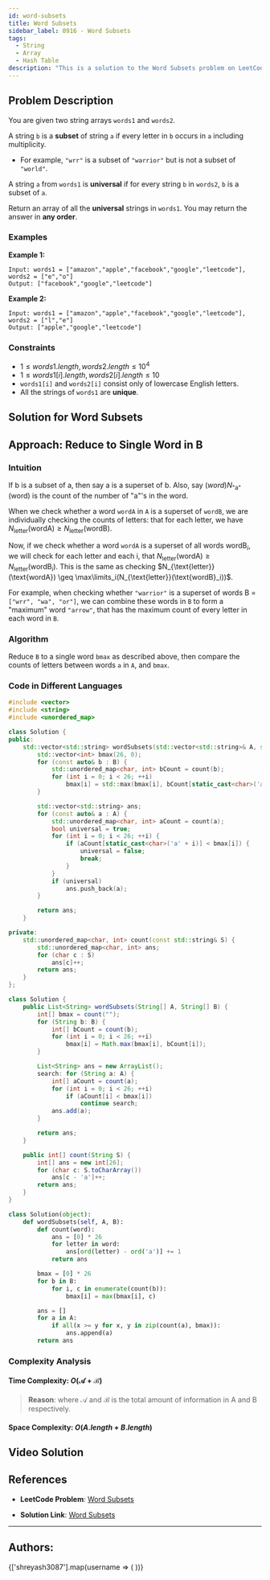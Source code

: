 ```yaml
---
id: word-subsets
title: Word Subsets
sidebar_label: 0916 - Word Subsets
tags:
  - String
  - Array
  - Hash Table
description: "This is a solution to the Word Subsets problem on LeetCode."
---
```


## Problem Description

You are given two string arrays `words1` and `words2`.

A string `b` is a **subset** of string `a` if every letter in `b` occurs in `a` including multiplicity.

- For example, `"wrr"` is a subset of `"warrior"` but is not a subset of `"world"`.

A string `a` from `words1` is **universal** if for every string `b` in `words2`, `b` is a subset of `a`.

Return an array of all the **universal** strings in `words1`. You may return the answer in **any order**.

### Examples

**Example 1:**

```
Input: words1 = ["amazon","apple","facebook","google","leetcode"], words2 = ["e","o"]
Output: ["facebook","google","leetcode"]
```
**Example 2:**

```
Input: words1 = ["amazon","apple","facebook","google","leetcode"], words2 = ["l","e"]
Output: ["apple","google","leetcode"]
```

### Constraints

- $1 \leq words1.length, words2.length \leq 10^4$
- $1 \leq words1[i].length, words2[i].length \leq 10$
- `words1[i]` and `words2[i]` consist only of lowercase English letters.
- All the strings of `words1` are **unique**.

## Solution for Word Subsets

## Approach: Reduce to Single Word in B
### Intuition

If b is a subset of a, then say a is a superset of b. Also, say $(word)N_{\text{"a"}}(\text{word})$ is the count of the number of $\text{"a"}$'s in the word.

When we check whether a word `wordA` in `A` is a superset of `wordB`, we are individually checking the counts of letters: that for each $\text{letter}$, we have $N_{\text{letter}}(\text{wordA}) \geq N_{\text{letter}}(\text{wordB})$.

Now, if we check whether a word `wordA` is a superset of all words $\text{wordB}_i$, we will check for each letter and each i, that $N_{\text{letter}}(\text{wordA}) \geq N_{\text{letter}}(\text{wordB}_i)$. This is the same as checking $N_{\text{letter}}(\text{wordA}) \geq \max\limits_i(N_{\text{letter}}(\text{wordB}_i))$.

For example, when checking whether `"warrior"` is a superset of words B = `["wrr", "wa", "or"]`, we can combine these words in `B` to form a "maximum" word `"arrow"`, that has the maximum count of every letter in each word in `B`.

### Algorithm

Reduce `B` to a single word `bmax` as described above, then compare the counts of letters between words `a` in `A`, and `bmax`.

### Code in Different Languages

<Tabs>
<TabItem value="cpp" label="C++">
  <SolutionAuthor name="@Shreyash3087"/>

```cpp
#include <vector>
#include <string>
#include <unordered_map>

class Solution {
public:
    std::vector<std::string> wordSubsets(std::vector<std::string>& A, std::vector<std::string>& B) {
        std::vector<int> bmax(26, 0);
        for (const auto& b : B) {
            std::unordered_map<char, int> bCount = count(b);
            for (int i = 0; i < 26; ++i)
                bmax[i] = std::max(bmax[i], bCount[static_cast<char>('a' + i)]);
        }

        std::vector<std::string> ans;
        for (const auto& a : A) {
            std::unordered_map<char, int> aCount = count(a);
            bool universal = true;
            for (int i = 0; i < 26; ++i) {
                if (aCount[static_cast<char>('a' + i)] < bmax[i]) {
                    universal = false;
                    break;
                }
            }
            if (universal)
                ans.push_back(a);
        }

        return ans;
    }

private:
    std::unordered_map<char, int> count(const std::string& S) {
        std::unordered_map<char, int> ans;
        for (char c : S)
            ans[c]++;
        return ans;
    }
};


```
</TabItem>
<TabItem value="java" label="Java">
  <SolutionAuthor name="@Shreyash3087"/>

```java
class Solution {
    public List<String> wordSubsets(String[] A, String[] B) {
        int[] bmax = count("");
        for (String b: B) {
            int[] bCount = count(b);
            for (int i = 0; i < 26; ++i)
                bmax[i] = Math.max(bmax[i], bCount[i]);
        }

        List<String> ans = new ArrayList();
        search: for (String a: A) {
            int[] aCount = count(a);
            for (int i = 0; i < 26; ++i)
                if (aCount[i] < bmax[i])
                    continue search;
            ans.add(a);
        }

        return ans;
    }

    public int[] count(String S) {
        int[] ans = new int[26];
        for (char c: S.toCharArray())
            ans[c - 'a']++;
        return ans;
    }
}
```

</TabItem>
<TabItem value="python" label="Python">
  <SolutionAuthor name="@Shreyash3087"/>

```python
class Solution(object):
    def wordSubsets(self, A, B):
        def count(word):
            ans = [0] * 26
            for letter in word:
                ans[ord(letter) - ord('a')] += 1
            return ans

        bmax = [0] * 26
        for b in B:
            for i, c in enumerate(count(b)):
                bmax[i] = max(bmax[i], c)

        ans = []
        for a in A:
            if all(x >= y for x, y in zip(count(a), bmax)):
                ans.append(a)
        return ans
```
</TabItem>
</Tabs>

### Complexity Analysis

#### Time Complexity: $O(\mathcal{A}+\mathcal{B})$

> **Reason**: where $\mathcal{A}$ and $\mathcal{B}$ is the total amount of information in A and B respectively.

#### Space Complexity: $O(A.length+B.length)$

## Video Solution 

<LiteYouTubeEmbed
    id="ByQfvU8_fvM"
    params="autoplay=1&autohide=1&showinfo=0&rel=0"
    title="Word Subsets | Live Coding with Explanation | Leetcode - 916"
    poster="hqdefault"
    webp />

## References

- **LeetCode Problem**: [Word Subsets](https://leetcode.com/problems/word-subsets/description/)

- **Solution Link**: [Word Subsets](https://leetcode.com/problems/word-subsets/solutions/)

---

<h2>Authors:</h2>

<div style={{display: 'flex', flexWrap: 'wrap', justifyContent: 'space-between', gap: '10px'}}>
{['shreyash3087'].map(username => (
 <Author key={username} username={username} />
))}
</div>